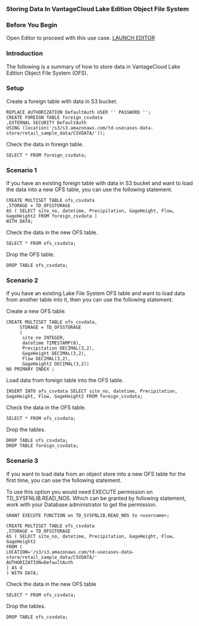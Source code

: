 ### Storing Data In VantageCloud Lake Edition Object File System

### Before You Begin

Open Editor to proceed with this use case. [LAUNCH EDITOR](#data=%7B%22navigateTo%22:%22editor%22%7D)

### Introduction

The following is a summary of how to store data in VantageCloud Lake Edition Object File System (OFS).

### Setup

Create a foreign table with data in S3 bucket.

``` sourceCode
REPLACE AUTHORIZATION DefaultAuth USER '' PASSWORD '';
CREATE FOREIGN TABLE foreign_csvdata
,EXTERNAL SECURITY DefaultAuth
USING (location('/s3/s3.amazonaws.com/td-usecases-data-store/retail_sample_data/CSVDATA/'));
```

Check the data in foreign table.

``` sourceCode
SELECT * FROM foreign_csvdata;
```

### Scenario 1

If you have an existing foreign table with data in S3 bucket and want to load the data into a new OFS table, you can use the following statement.

``` sourceCode
CREATE MULTISET TABLE ofs_csvdata
,STORAGE = TD_OFSSTORAGE
AS ( SELECT site_no, datetime, Precipitation, GageHeight, Flow, GageHeight2 FROM foreign_csvdata )
WITH DATA;
```

Check the data in the new OFS table.

``` sourceCode
SELECT * FROM ofs_csvdata;
```

Drop the OFS table.

``` sourceCode
DROP TABLE ofs_csvdata;
```

### Scenario 2

If you have an existing Lake File System OFS table and want to load data from another table into it, then you can use the following statement.

Create a new OFS table.

``` sourceCode
CREATE MULTISET TABLE ofs_csvdata,
     STORAGE = TD_OFSSTORAGE
     (
      site_no INTEGER,
      datetime TIMESTAMP(0),
      Precipitation DECIMAL(3,2),
      GageHeight DECIMAL(3,2),
      Flow DECIMAL(3,2),
      GageHeight2 DECIMAL(3,2))
NO PRIMARY INDEX ;
```

Load data from foreign table into the OFS table.

``` sourceCode
INSERT INTO ofs_csvdata SELECT site_no, datetime, Precipitation, GageHeight, Flow, GageHeight2 FROM foreign_csvdata;
```

Check the data in the OFS table.

``` sourceCode
SELECT * FROM ofs_csvdata;
```

Drop the tables.

``` sourceCode
DROP TABLE ofs_csvdata;
DROP TABLE foreign_csvdata;
```

### Scenario 3

If you want to load data from an object store into a new OFS table for the first time, you can use the following statement.

To use this option you would need EXECUTE permission on TD\_SYSFNLIB.READ\_NOS. Which can be granted by following statement, work with your Database administrator to get the permission.

``` sourceCode
GRANT EXECUTE FUNCTION on TD_SYSFNLIB.READ_NOS to <username>;
```

``` sourceCode
CREATE MULTISET TABLE ofs_csvdata
,STORAGE = TD_OFSSTORAGE
AS ( SELECT site_no, datetime, Precipitation, GageHeight, Flow, GageHeight2
FROM (
LOCATION='/s3/s3.amazonaws.com/td-usecases-data-store/retail_sample_data/CSVDATA/'
AUTHORIZATION=DefaultAuth
) AS d
) WITH DATA;
```

Check the data in the new OFS table

``` sourceCode
SELECT * FROM ofs_csvdata;
```

Drop the tables.

``` sourceCode
DROP TABLE ofs_csvdata;
```
